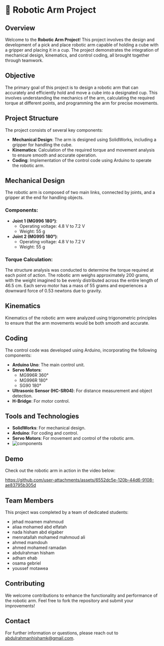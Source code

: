 # 🤖 Robotic Arm Project

## Overview
Welcome to the **Robotic Arm Project**! This project involves the design and development of a pick and place robotic arm capable of holding a cube with a gripper and placing it in a cup. The project demonstrates the integration of mechanical design, kinematics, and control coding, all brought together through teamwork.

## Objective
The primary goal of this project is to design a robotic arm that can accurately and efficiently hold and move a cube into a designated cup. This involves understanding the mechanics of the arm, calculating the required torque at different points, and programming the arm for precise movements.

## Project Structure
The project consists of several key components:
- **Mechanical Design**: The arm is designed using SolidWorks, including a gripper for handling the cube.
- **Kinematics**: Calculation of the required torque and movement analysis to ensure smooth and accurate operation.
- **Coding**: Implementation of the control code using Arduino to operate the robotic arm.

## Mechanical Design
The robotic arm is composed of two main links, connected by joints, and a gripper at the end for handling objects.

### Components:
- **Joint 1 (MG996 180°)**: 
  - Operating voltage: 4.8 V to 7.2 V
  - Weight: 55 g
- **Joint 2 (MG995 180°)**:
  - Operating voltage: 4.8 V to 7.2 V
  - Weight: 55 g

### Torque Calculation:
The structure analysis was conducted to determine the torque required at each point of action. The robotic arm weighs approximately 200 grams, with the weight imagined to be evenly distributed across the entire length of 46.5 cm. Each servo motor has a mass of 55 grams and experiences a downward force of 0.53 newtons due to gravity.

## Kinematics
Kinematics of the robotic arm were analyzed using trigonometric principles to ensure that the arm movements would be both smooth and accurate.

## Coding
The control code was developed using Arduino, incorporating the following components:
- **Arduino Uno**: The main control unit.
- **Servo Motors**: 
  - MG996R 360°
  - MG996R 180°
  - SG90 180°
- **Ultrasonic Sensor (HC-SR04)**: For distance measurement and object detection.
- **H-Bridge**: For motor control.

## Tools and Technologies
- **SolidWorks**: For mechanical design.
- **Arduino**: For coding and control.
- **Servo Motors**: For movement and control of the robotic arm.
- ![components](https://github.com/user-attachments/assets/a3b4debb-404c-4d96-9be9-f89a88d682ac)



## Demo
Check out the robotic arm in action in the video below:

https://github.com/user-attachments/assets/6552dc5e-120b-44d6-9108-ae83795b305d


## Team Members
This project was completed by a team of dedicated students:
-  jehad moamen mahmoud
-  aliaa mohamed abd elfatah
-  nada hisham abd elgaber
-  mennatallah mohamed mahmoud ali 
-  ahmed mamdouh
-  ahmed mohamed ramadan
-  abdulrahman hisham
-  adham ehab
-  osama gebriel
-  youssef motawea
 
## Contributing
We welcome contributions to enhance the functionality and performance of the robotic arm. Feel free to fork the repository and submit your improvements!

## Contact
For further information or questions, please reach out to [abdulrahmanhishamk@gmail.com](mailto:abdulrahmanhishamk@gmail.com).
